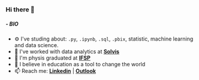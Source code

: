 ### Hi there 👋

##### - BIO

- ⚙️ I've studing about: `.py`, `.ipynb`, `.sql`, `.pbix`, statistic, machine learning and data science.
- 🏢 I've worked with data analytics at **[Solvis](https://www.linkedin.com/company/solvispesquisas/mycompany/)**
- :telescope: I'm physis graduated at **[IFSP](https://www.ifsp.edu.br/)**
- 🌱 I believe in education as a tool to change the world
- 📫 Reach me: **[Linkedin](https://www.linkedin.com/in/laura-maria-de-souza-romano/)** | **[Outlook](mailto:laura.sromano@hotmail.com)** 

